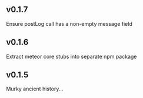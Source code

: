 ## v0.1.7

Ensure postLog call has a non-empty message field


## v0.1.6

Extract meteor core stubs into separate npm package


## v0.1.5

Murky ancient history...
